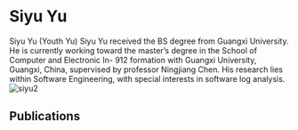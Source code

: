 # Siyu Yu
Siyu Yu (Youth Yu)
Siyu Yu received the BS degree from Guangxi University. He is currently working toward the master’s degree in the School of Computer and Electronic In- 912
formation with Guangxi University, Guangxi, China, supervised by professor Ningjiang Chen. His research lies within Software Engineering, with special interests in software log analysis.
![siyu2](https://user-images.githubusercontent.com/84389256/236619927-788baee1-5e1c-411f-93ce-634aaf1ab9f2.png)


## Publications


